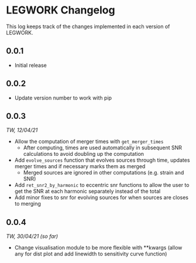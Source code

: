 # LEGWORK Changelog
This log keeps track of the changes implemented in each version of LEGWORK.

## 0.0.1
- Initial release

## 0.0.2
- Update version number to work with pip

## 0.0.3
*TW, 12/04/21*
- Allow the computation of merger times with ``get_merger_times``
    - After computing, times are used automatically
    in subsequent SNR calculations to avoid doubling up the computation
- Add ``evolve_sources`` function that evolves sources through time, updates merger times and if necessary marks them as merged
    - Merged sources are ignored in other computations (e.g. strain and SNR)
- Add ``ret_snr2_by_harmonic`` to eccentric snr functions to allow the user to get the SNR at each harmonic separately instead of the total
- Add minor fixes to snr for evolving sources for when sources are closes to merging

## 0.0.4
*TW, 30/04/21 (so far)*
- Change visualisation module to be more flexible with **kwargs (allow any for dist plot and add linewidth to sensitivity curve function)